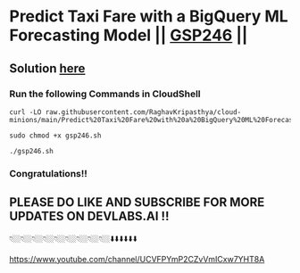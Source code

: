 # Predict Taxi Fare with a BigQuery ML Forecasting Model || [GSP246](https://www.cloudskillsboost.google/focuses/1797?parent=catalog) ||

## Solution [here](https://youtu.be/KwfFWJZK7A4)

### Run the following Commands in CloudShell

```
curl -LO raw.githubusercontent.com/RaghavKripasthya/cloud-minions/main/Predict%20Taxi%20Fare%20with%20a%20BigQuery%20ML%20Forecasting%20Model/gsp246.sh

sudo chmod +x gsp246.sh

./gsp246.sh
```

### Congratulations!!

## PLEASE DO LIKE AND SUBSCRIBE FOR MORE UPDATES ON DEVLABS.AI !!
👇🏼👇🏼👇🏼👇🏼👇🏼👇🏼👇🏼👇🏼👇🏼⬇️⬇️⬇️⬇️⬇️⬇️

https://www.youtube.com/channel/UCVFPYmP2CZvVmICxw7YHT8A
